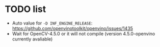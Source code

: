 # TODO list

+ Auto value for `-D INF_ENGINE_RELEASE`: https://github.com/openvinotoolkit/openvino/issues/1435
+ Wait for OpenCV-4.5.0 or it will not compile (version 4.5.0-openvino currently avaliable) 

